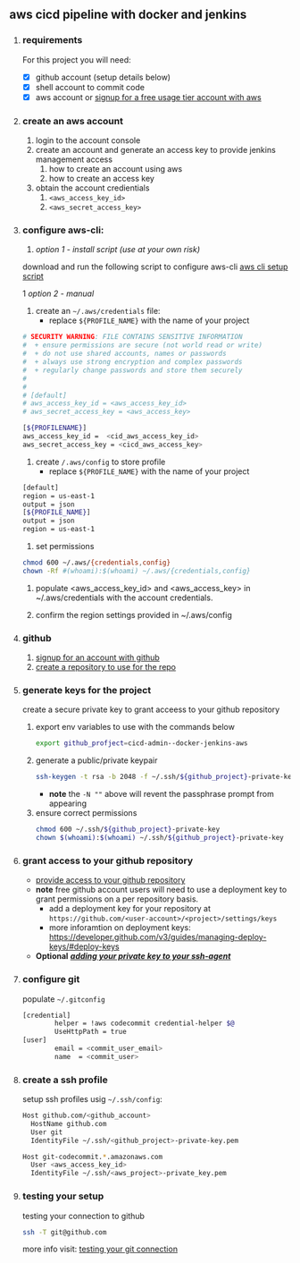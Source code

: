 
## aws cicd pipeline with docker and jenkins
   
1. ### requirements

   For this project you will need:
   
   - [x] github account (setup details below)
   - [x] shell account to commit code
   - [x] aws account or [signup for a free usage tier account with aws](https://aws.amazon.com/free/)
   
1. ### create an aws account

   1. login to the account console
   1. create an account and generate an access key to provide jenkins management access
      1. how to create an account using aws
      1. how to create an access key
   1. obtain the account credientials
      1. `<aws_access_key_id>`
      1. `<aws_secret_access_key>`

1. ### configure aws-cli:

   1. *option 1 - install script (use at your own risk)*
   
   download and run the following script to configure aws-cli
   [aws cli setup script](script/setup_awscli.sh)
   
   
   1  *option 2 - manual*
   
   1. create an `~/.aws/credentials` file:
      - replace `${PROFILE_NAME}` with the name of your project
   
   ```bash
   # SECURITY WARNING: FILE CONTAINS SENSITIVE INFORMATION
   #  + ensure permissions are secure (not world read or write)
   #  + do not use shared accounts, names or passwords
   #  + always use strong encryption and complex passwords
   #  + regularly change passwords and store them securely
   #
   #
   # [default]
   # aws_access_key_id = <aws_access_key_id>
   # aws_secret_access_key = <aws_access_key>
   
   [${PROFILENAME}]
   aws_access_key_id =  <cid_aws_access_key_id>
   aws_secret_access_key = <cicd_aws_access_key>
   ``` 
   1. create `/.aws/config` to store profile
      - replace `${PROFILE_NAME}` with the name of your project

   ```bash
   [default]
   region = us-east-1
   output = json
   [${PROFILE_NAME}]
   output = json
   region = us-east-1
   ```

   1. set permissions
   ```bash
   chmod 600 ~/.aws/{credentials,config} 
   chown -Rf #(whoami):$(whoami) ~/.aws/{credentials,config}
   ```

   1. populate <aws_access_key_id>  and <aws_access_key> in ~/.aws/credentials with the account credentials.

   1. confirm the region settings provided in ~/.aws/config


1. ### github

   1. [signup for an account with github](https://help.github.com/articles/signing-up-for-a-new-github-account/)<br>
   1. [create a repository to use for the repo](https://help.github.com/articles/create-a-repo/)<br>


1. ### generate keys for the project

   create a secure private key to grant acceess to your github repository

   1. export env variables to use with the commands below
      ```bash
      export github_profject=cicd-admin--docker-jenkins-aws
      ```
   1. generate a public/private keypair
      ```bash
      ssh-keygen -t rsa -b 2048 -f ~/.ssh/${github_project}-private-key -N ""
      ```
      - **note** the `-N ""` above will revent the passphrase prompt from appearing
   1. ensure correct permissions
      ```bash
      chmod 600 ~/.ssh/${github_project}-private-key
      chown $(whoami):$(whoami) ~/.ssh/${github_project}-private-key
      ```
1. ### grant access to your github repository

      - [provide access to your github repository](https://help.github.com/articles/adding-a-new-ssh-key-to-your-github-account/)
      - **note** free github account users will need to use a deployment key to grant permissions on a per repository basis.
         - add a deployment key for your repository at `https://github.com/<user-account>/<project>/settings/keys`
         - more inforamtion on deployment keys: https://developer.github.com/v3/guides/managing-deploy-keys/#deploy-keys
      - **Optional** [***adding your private key to your ssh-agent***](https://help.github.com/articles/generating-a-new-ssh-key-and-adding-it-to-the-ssh-agent)


1. ### configure git

   populate `~/.gitconfig`
   
   ```bash
   [credential]
           helper = !aws codecommit credential-helper $@
           UseHttpPath = true
   [user]
           email = <commit_user_email>
           name  = <commit_user>
   ```
   
1. ### create a ssh profile
   setup ssh profiles usig `~/.ssh/config`:

   ```bash
   Host github.com/<github_account>
     HostName github.com
     User git
     IdentityFile ~/.ssh/<github_project>-private-key.pem
   
   Host git-codecommit.*.amazonaws.com
     User <aws_access_key_id>
     IdentityFile ~/.ssh/<aws_project>-private_key.pem
   ```

1. ### testing your setup

   testing your connection to github
   ```bash
   ssh -T git@github.com
   ```
   more info visit: [testing your git connection](https://help.github.com/articles/testing-your-ssh-connection/)<br>
